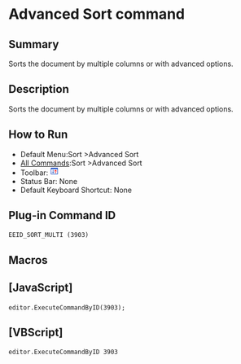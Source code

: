 # Advanced Sort command

## Summary

Sorts the document by multiple columns or with advanced options.

## Description

Sorts the document by multiple columns or with advanced options.

## How to Run

- Default Menu:Sort \>Advanced Sort
- [All Commands](../tools/all_commands):Sort \>Advanced Sort
- Toolbar: ![](../../images/sortbymultiple.gif)
- Status Bar: None
- Default Keyboard Shortcut: None

## Plug-in Command ID

```
EEID_SORT_MULTI (3903)
```

## Macros

## \[JavaScript\]

```
editor.ExecuteCommandByID(3903);
```

## \[VBScript\]

```
editor.ExecuteCommandByID 3903
```
